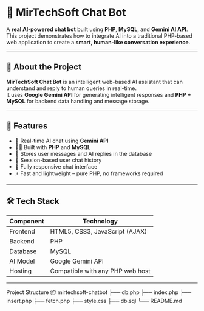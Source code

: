 # 🤖 MirTechSoft Chat Bot  

A **real AI-powered chat bot** built using **PHP**, **MySQL**, and **Gemini AI API**.  
This project demonstrates how to integrate AI into a traditional PHP-based web application to create a **smart, human-like conversation experience**.  

---

## 🧠 About the Project  

**MirTechSoft Chat Bot** is an intelligent web-based AI assistant that can understand and reply to human queries in real-time.  
It uses **Google Gemini API** for generating intelligent responses and **PHP + MySQL** for backend data handling and message storage.  

---

## 🚀 Features  

- 💬 Real-time AI chat using **Gemini API**  
- 👨‍💻 Built with **PHP** and **MySQL**  
- 💾 Stores user messages and AI replies in the database  
- 🔐 Session-based user chat history  
- 📱 Fully responsive chat interface  
- ⚡ Fast and lightweight – pure PHP, no frameworks required  

---

## 🛠️ Tech Stack  

| Component | Technology |
|------------|-------------|
| Frontend | HTML5, CSS3, JavaScript (AJAX) |
| Backend | PHP |
| Database | MySQL |
| AI Model | Google Gemini API |
| Hosting | Compatible with any PHP web host |

---

Project Structure
📦 mirtechsoft-chatbot
├── db.php
├── index.php
├── insert.php
├── fetch.php
├── style.css
├── db.sql
└── README.md  
